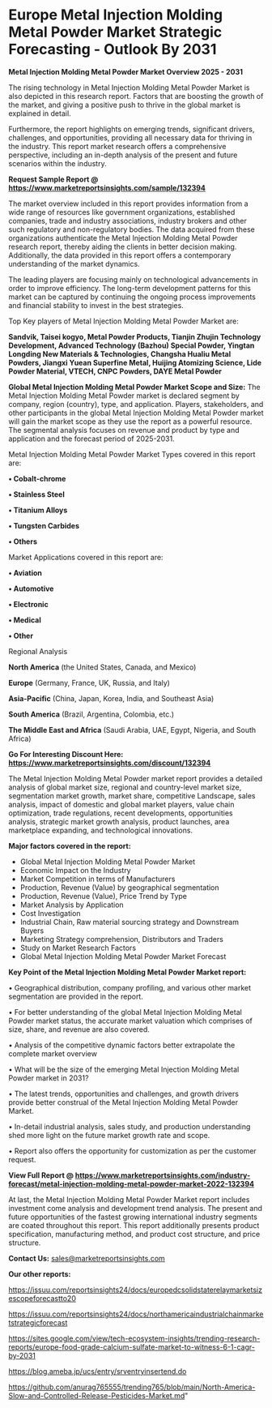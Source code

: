  # Europe Metal Injection Molding Metal Powder Market Strategic Forecasting - Outlook By 2031

<Strong> Metal Injection Molding Metal Powder Market Overview 2025 - 2031</strong>

The rising technology in Metal Injection Molding Metal Powder Market is also depicted in this research report. Factors that are boosting the growth of the market, and giving a positive push to thrive in the global market is explained in detail.

Furthermore, the report highlights on emerging trends, significant drivers, challenges, and opportunities, providing all necessary data for thriving in the industry. This report market research offers a comprehensive perspective, including an in-depth analysis of the present and future scenarios within the industry.

<strong>Request Sample Report @ <a href=https://www.marketreportsinsights.com/sample/132394>https://www.marketreportsinsights.com/sample/132394</a></strong>

The market overview included in this report provides information from a wide range of resources like government organizations, established companies, trade and industry associations, industry brokers and other such regulatory and non-regulatory bodies. The data acquired from these organizations authenticate the Metal Injection Molding Metal Powder research report, thereby aiding the clients in better decision making. Additionally, the data provided in this report offers a contemporary understanding of the market dynamics.

The leading players are focusing mainly on technological advancements in order to improve efficiency. The long-term development patterns for this market can be captured by continuing the ongoing process improvements and financial stability to invest in the best strategies.

Top Key players of Metal Injection Molding Metal Powder Market are:

<strong>Sandvik, Taisei kogyo, Metal Powder Products, Tianjin Zhujin Technology Development, Advanced Technology (Bazhou) Special Powder, Yingtan Longding New Materials & Technologies, Changsha Hualiu Metal Powders, Jiangxi Yuean Superfine Metal, Huijing Atomizing Science, Lide Powder Material, VTECH, CNPC Powders, DAYE Metal Powder</strong>

<strong><b>Global Metal Injection Molding Metal Powder Market Scope and Size:</b></strong>
The Metal Injection Molding Metal Powder market is declared segment by company, region (country), type, and application. Players, stakeholders, and other participants in the global Metal Injection Molding Metal Powder market will gain the market scope as they use the report as a powerful resource. The segmental analysis focuses on revenue and product by type and application and the forecast period of 2025-2031.

Metal Injection Molding Metal Powder Market Types covered in this report are:

<strong>• Cobalt-chrome

• Stainless Steel

• Titanium Alloys

• Tungsten Carbides

• Others</strong>

Market Applications covered in this report are:

<strong>• Aviation

• Automotive

• Electronic

• Medical

• Other</strong> 

Regional Analysis

<strong>North America</strong> (the United States, Canada, and Mexico)

<strong>Europe</strong> (Germany, France, UK, Russia, and Italy)

<strong>Asia-Pacific</strong> (China, Japan, Korea, India, and Southeast Asia)

<strong>South America</strong> (Brazil, Argentina, Colombia, etc.)

<strong>The Middle East and Africa</strong> (Saudi Arabia, UAE, Egypt, Nigeria, and South Africa)

<strong>Go For Interesting Discount Here: <a href=https://www.marketreportsinsights.com/discount/132394>https://www.marketreportsinsights.com/discount/132394</a></strong>

The Metal Injection Molding Metal Powder market report provides a detailed analysis of global market size, regional and country-level market size, segmentation market growth, market share, competitive Landscape, sales analysis, impact of domestic and global market players, value chain optimization, trade regulations, recent developments, opportunities analysis, strategic market growth analysis, product launches, area marketplace expanding, and technological innovations.

<strong><b>Major factors covered in the report:</b></strong>
<ul>
  <li>Global Metal Injection Molding Metal Powder Market </li>
  <li>Economic Impact on the Industry</li>
  <li>Market Competition in terms of Manufacturers</li>
  <li>Production, Revenue (Value) by geographical segmentation</li>
  <li>Production, Revenue (Value), Price Trend by Type</li>
  <li>Market Analysis by Application</li>
  <li>Cost Investigation</li>
  <li>Industrial Chain, Raw material sourcing strategy and Downstream Buyers</li>
  <li>Marketing Strategy comprehension, Distributors and Traders</li>
  <li>Study on Market Research Factors</li>
  <li>Global Metal Injection Molding Metal Powder Market Forecast</li>
</ul>

<strong><b>Key Point of the Metal Injection Molding Metal Powder Market report:</b></strong>

• Geographical distribution, company profiling, and various other market segmentation are provided in the report.

• For better understanding of the global Metal Injection Molding Metal Powder market status, the accurate market valuation which comprises of size, share, and revenue are also covered.

• Analysis of the competitive dynamic factors better extrapolate the complete market overview

• What will be the size of the emerging Metal Injection Molding Metal Powder market in 2031?

• The latest trends, opportunities and challenges, and growth drivers provide better construal of the Metal Injection Molding Metal Powder Market.

• In-detail industrial analysis, sales study, and production understanding shed more light on the future market growth rate and scope.

• Report also offers the opportunity for customization as per the customer request.

<strong><b>View Full Report @ <a href=https://www.marketreportsinsights.com/industry-forecast/metal-injection-molding-metal-powder-market-2022-132394>https://www.marketreportsinsights.com/industry-forecast/metal-injection-molding-metal-powder-market-2022-132394</a></b></strong>


At last, the Metal Injection Molding Metal Powder Market report includes investment come analysis and development trend analysis. The present and future opportunities of the fastest growing international industry segments are coated throughout this report. This report additionally presents product specification, manufacturing method, and product cost structure, and price structure.

<strong>Contact Us:</strong>
sales@marketreportsinsights.com

<strong>Our other reports:</strong>

<a href=https://issuu.com/reportsinsights24/docs/europedcsolidstaterelaymarketsizescopeforecastto20>https://issuu.com/reportsinsights24/docs/europedcsolidstaterelaymarketsizescopeforecastto20</a>

<a href=https://issuu.com/reportsinsights24/docs/northamericaindustrialchainmarketstrategicforecast>https://issuu.com/reportsinsights24/docs/northamericaindustrialchainmarketstrategicforecast</a>

<a href=https://sites.google.com/view/tech-ecosystem-insights/trending-research-reports/europe-food-grade-calcium-sulfate-market-to-witness-6-1-cagr-by-2031>https://sites.google.com/view/tech-ecosystem-insights/trending-research-reports/europe-food-grade-calcium-sulfate-market-to-witness-6-1-cagr-by-2031</a>

<a href=https://blog.ameba.jp/ucs/entry/srventryinsertend.do>https://blog.ameba.jp/ucs/entry/srventryinsertend.do</a>

<a href=https://github.com/anurag765555/trending765/blob/main/North-America-Slow-and-Controlled-Release-Pesticides-Market.md>https://github.com/anurag765555/trending765/blob/main/North-America-Slow-and-Controlled-Release-Pesticides-Market.md</a>"
